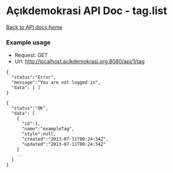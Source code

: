 # Açıkdemokrasi API Doc - tag.list

[Back to API docs home](Home)

### Example usage

- Request: GET
- Url: http://localhost.acikdemokrasi.org:8080/api/1/tag

```
{
  "status":"Error",
  "message":"You are not logged in",
  "data": [ ]
}
```
```
{
  "status":"OK",
  "data": [
    {
      "id":1,
      "name":"exampleTag",
      "style":null,
      "created":"2013-07-11T00:24:54Z",
      "updated":"2013-07-11T00:24:54Z"
    }
    ..
  ]
}
```
